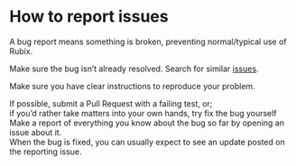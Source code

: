 # How to report issues

A bug report means something is broken, preventing normal/typical use of Rubix.

Make sure the bug isn’t already resolved. Search for similar [issues](https://github.com/qubole/rubix/issues).

Make sure you have clear instructions to reproduce your problem.

If possible, submit a Pull Request with a failing test, or;  
if you’d rather take matters into your own hands, try fix the bug yourself  
Make a report of everything you know about the bug so far by opening an issue about it.  
When the bug is fixed, you can usually expect to see an update posted on the reporting issue.  


